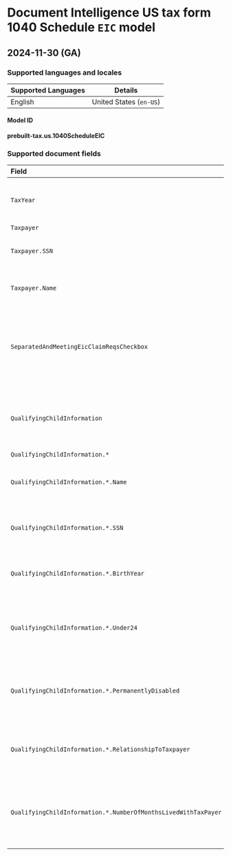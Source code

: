 # Document Intelligence US tax form 1040 Schedule `EIC` model

## 2024-11-30 (GA)

### Supported languages and locales

| Supported Languages | Details |
|:--------------------|:-------:|
|English|United States (`en-US`)|

#### Model ID

**prebuilt-tax.us.1040ScheduleEIC**

### Supported document fields

| Field | Type | Description | Example |
|:------|:-----|:------------|:--------|
|`TaxYear`|`string`|Tax Year extracted from Form 1040-ScheduleEIC.|2022|
|`Taxpayer`|`object`|||
|`Taxpayer.SSN`|`string`|Taxpayer tax social security number.|123-45-6789|
|`Taxpayer.Name`|`string`|Taxpayer name as written on the form.|Smith|
|`SeparatedAndMeetingEicClaimReqsCheckbox`|`boolean`|Separated And Meeting Eic Claim Reqs Checkbox extracted from Form 1040-ScheduleEIC.|:selected:|
|`QualifyingChildInformation`|`array`|Qualifying Child information extracted from Form 1040-ScheduleEIC||
|`QualifyingChildInformation.*`|`object`|||
|`QualifyingChildInformation.*.Name`|`string`|Name extracted from Form 1040-ScheduleEIC.|Pascale Weyderth|
|`QualifyingChildInformation.*.SSN`|`string`|S S N extracted from Form 1040-ScheduleEIC.|123-45-6789|
|`QualifyingChildInformation.*.BirthYear`|`string`|Birth Year extracted from Form 1040-ScheduleEIC.|2010|
|`QualifyingChildInformation.*.Under24`|`selectionGroup`|Value will be a list containing at least one of the following: 'yes', 'no'.|yes :unselected: no :unselected:|
|`QualifyingChildInformation.*.PermanentlyDisabled`|`selectionGroup`|Value will be a list containing at least one of the following: 'yes', 'no'.|yes :unselected: no :unselected:|
|`QualifyingChildInformation.*.RelationshipToTaxpayer`|`string`|Relationship To Taxpayer extracted from Form 1040-ScheduleEIC.|Niece|
|`QualifyingChildInformation.*.NumberOfMonthsLivedWithTaxPayer`|`number`|Number Of Months Lived With Tax Payer extracted from Form 1040-ScheduleEIC.|123456|